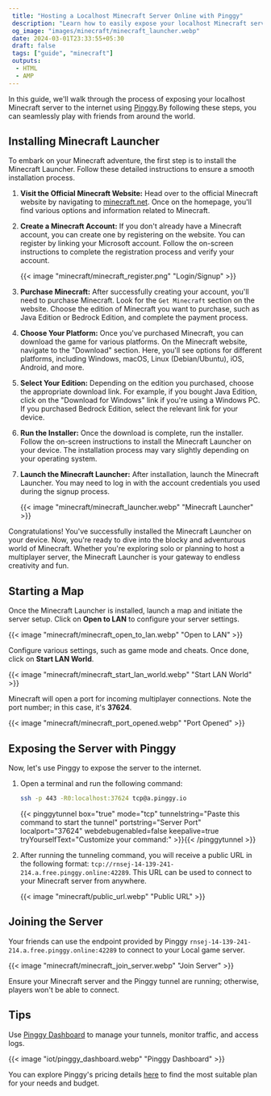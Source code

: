 ```yaml
---
 title: "Hosting a Localhost Minecraft Server Online with Pinggy"
 description: "Learn how to easily expose your localhost Minecraft server to the internet using Pinggy. This step-by-step guide covers everything from installing the Minecraft Launcher to configuring and sharing your server online, enabling you to play with friends worldwide."
 og_image: "images/minecraft/minecraft_launcher.webp"
 date: 2024-03-01T23:33:55+05:30
 draft: false
 tags: ["guide", "minecraft"]
 outputs:
  - HTML
  - AMP
---
```


In this guide, we'll walk through the process of exposing your localhost Minecraft server to the internet using [Pinggy](https://pinggy.io).By following these steps, you can seamlessly play with friends from around the world.

## Installing Minecraft Launcher

To embark on your Minecraft adventure, the first step is to install the Minecraft Launcher. Follow these detailed instructions to ensure a smooth installation process.

1. **Visit the Official Minecraft Website:**
   Head over to the official Minecraft website by navigating to [minecraft.net](https://www.minecraft.net). Once on the homepage, you'll find various options and information related to Minecraft.

2. **Create a Minecraft Account:**
   If you don't already have a Minecraft account, you can create one by registering on the website. You can register by linking your Microsoft account. Follow the on-screen instructions to complete the registration process and verify your account.

   {{< image "minecraft/minecraft_register.png" "Login/Signup" >}}

3. **Purchase Minecraft:**
   After successfully creating your account, you'll need to purchase Minecraft. Look for the `Get Minecraft` section on the website. Choose the edition of Minecraft you want to purchase, such as Java Edition or Bedrock Edition, and complete the payment process.

4. **Choose Your Platform:**
   Once you've purchased Minecraft, you can download the game for various platforms. On the Minecraft website, navigate to the "Download" section. Here, you'll see options for different platforms, including Windows, macOS, Linux (Debian/Ubuntu), iOS, Android, and more.

5. **Select Your Edition:**
   Depending on the edition you purchased, choose the appropriate download link. For example, if you bought Java Edition, click on the "Download for Windows" link if you're using a Windows PC. If you purchased Bedrock Edition, select the relevant link for your device.

6. **Run the Installer:**
   Once the download is complete, run the installer. Follow the on-screen instructions to install the Minecraft Launcher on your device. The installation process may vary slightly depending on your operating system.

7. **Launch the Minecraft Launcher:**
   After installation, launch the Minecraft Launcher. You may need to log in with the account credentials you used during the signup process.

   {{< image "minecraft/minecraft_launcher.webp" "Minecraft Launcher" >}}

Congratulations! You've successfully installed the Minecraft Launcher on your device. Now, you're ready to dive into the blocky and adventurous world of Minecraft. Whether you're exploring solo or planning to host a multiplayer server, the Minecraft Launcher is your gateway to endless creativity and fun.

## Starting a Map

Once the Minecraft Launcher is installed, launch a map and initiate the server setup. Click on **Open to LAN** to configure your server settings.

{{< image "minecraft/minecraft_open_to_lan.webp" "Open to LAN" >}}

Configure various settings, such as game mode and cheats. Once done, click on **Start LAN World**.

{{< image "minecraft/minecraft_start_lan_world.webp" "Start LAN World" >}}

Minecraft will open a port for incoming multiplayer connections. Note the port number; in this case, it's **37624**.

{{< image "minecraft/minecraft_port_opened.webp" "Port Opened" >}}

## Exposing the Server with Pinggy

Now, let's use Pinggy to expose the server to the internet.

1. Open a terminal and run the following command:

   ```bash
   ssh -p 443 -R0:localhost:37624 tcp@a.pinggy.io
   ```

   {{< pinggytunnel box="true" mode="tcp" tunnelstring="Paste this command to start the tunnel" portstring="Server Port" localport="37624" webdebugenabled=false keepalive=true tryYourselfText="Customize your command:" >}}{{< /pinggytunnel >}}

2. After running the tunneling command, you will receive a public URL in the following format: `tcp://rnsej-14-139-241-214.a.free.pinggy.online:42289`. This URL can be used to connect to your Minecraft server from anywhere.

   {{< image "minecraft/public_url.webp" "Public URL" >}}

## Joining the Server

Your friends can use the endpoint provided by Pinggy `rnsej-14-139-241-214.a.free.pinggy.online:42289` to connect to your Local game server.

{{< image "minecraft/minecraft_join_server.webp" "Join Server" >}}

Ensure your Minecraft server and the Pinggy tunnel are running; otherwise, players won't be able to connect.

## Tips

Use [Pinggy Dashboard](https://pinggy.io/dashboard) to manage your tunnels, monitor traffic, and access logs.

{{< image "iot/pinggy_dashboard.webp" "Pinggy Dashboard" >}}

You can explore Pinggy's pricing details [here](https://pinggy.io/#prices) to find the most suitable plan for your needs and budget.

